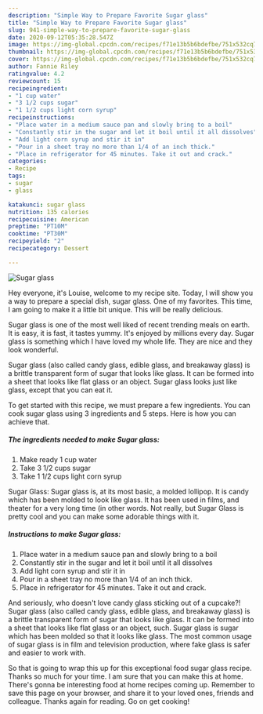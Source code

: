 ```yaml
---
description: "Simple Way to Prepare Favorite Sugar glass"
title: "Simple Way to Prepare Favorite Sugar glass"
slug: 941-simple-way-to-prepare-favorite-sugar-glass
date: 2020-09-12T05:35:28.547Z
image: https://img-global.cpcdn.com/recipes/f71e13b5b6bdefbe/751x532cq70/sugar-glass-recipe-main-photo.jpg
thumbnail: https://img-global.cpcdn.com/recipes/f71e13b5b6bdefbe/751x532cq70/sugar-glass-recipe-main-photo.jpg
cover: https://img-global.cpcdn.com/recipes/f71e13b5b6bdefbe/751x532cq70/sugar-glass-recipe-main-photo.jpg
author: Fannie Riley
ratingvalue: 4.2
reviewcount: 15
recipeingredient:
- "1 cup water"
- "3 1/2 cups sugar"
- "1 1/2 cups light corn syrup"
recipeinstructions:
- "Place water in a medium sauce pan and slowly bring to a boil"
- "Constantly stir in the sugar and let it boil until it all dissolves"
- "Add light corn syrup and stir it in"
- "Pour in a sheet tray no more than 1/4 of an inch thick."
- "Place in refrigerator for 45 minutes. Take it out and crack."
categories:
- Recipe
tags:
- sugar
- glass

katakunci: sugar glass 
nutrition: 135 calories
recipecuisine: American
preptime: "PT10M"
cooktime: "PT30M"
recipeyield: "2"
recipecategory: Dessert

---
```



![Sugar glass](https://img-global.cpcdn.com/recipes/f71e13b5b6bdefbe/751x532cq70/sugar-glass-recipe-main-photo.jpg)

Hey everyone, it's Louise, welcome to my recipe site. Today, I will show you a way to prepare a special dish, sugar glass. One of my favorites. This time, I am going to make it a little bit unique. This will be really delicious.

Sugar glass is one of the most well liked of recent trending meals on earth. It is easy, it is fast, it tastes yummy. It's enjoyed by millions every day. Sugar glass is something which I have loved my whole life. They are nice and they look wonderful.

Sugar glass (also called candy glass, edible glass, and breakaway glass) is a brittle transparent form of sugar that looks like glass. It can be formed into a sheet that looks like flat glass or an object. Sugar glass looks just like glass, except that you can eat it.


To get started with this recipe, we must prepare a few ingredients. You can cook sugar glass using 3 ingredients and 5 steps. Here is how you can achieve that.

<!--inarticleads1-->

##### The ingredients needed to make Sugar glass:

1. Make ready 1 cup water
1. Take 3 1/2 cups sugar
1. Take 1 1/2 cups light corn syrup


Sugar Glass: Sugar glass is, at its most basic, a molded lollipop. It is candy which has been molded to look like glass. It has been used in films, and theater for a very long time (in other words. Not really, but Sugar Glass is pretty cool and you can make some adorable things with it. 

<!--inarticleads2-->

##### Instructions to make Sugar glass:

1. Place water in a medium sauce pan and slowly bring to a boil
1. Constantly stir in the sugar and let it boil until it all dissolves
1. Add light corn syrup and stir it in
1. Pour in a sheet tray no more than 1/4 of an inch thick.
1. Place in refrigerator for 45 minutes. Take it out and crack.


And seriously, who doesn&#39;t love candy glass sticking out of a cupcake?! Sugar glass (also called candy glass, edible glass, and breakaway glass) is a brittle transparent form of sugar that looks like glass. It can be formed into a sheet that looks like flat glass or an object, such. Sugar glass is sugar which has been molded so that it looks like glass. The most common usage of sugar glass is in film and television production, where fake glass is safer and easier to work with. 

So that is going to wrap this up for this exceptional food sugar glass recipe. Thanks so much for your time. I am sure that you can make this at home. There's gonna be interesting food at home recipes coming up. Remember to save this page on your browser, and share it to your loved ones, friends and colleague. Thanks again for reading. Go on get cooking!
